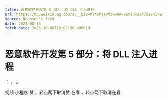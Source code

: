 ```yaml
---
title: 恶意软件开发第 5 部分：将 DLL 注入进程
url: https://mp.weixin.qq.com/s?__biz=MzAxMjYyMzkwOA==&mid=2247512417&idx=1&sn=8eddcb7deb6532402e8aaeabb03c3e33
source: Doonsec's feed
date: 2024-08-16
fetch_date: 2025-10-06T18:02:36.496619
---
```


# 恶意软件开发第 5 部分：将 DLL 注入进程

：
，
。

视频
小程序
赞
，轻点两下取消赞
在看
，轻点两下取消在看